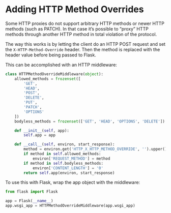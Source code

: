 # Adding HTTP Method Overrides

Some HTTP proxies do not support arbitrary HTTP methods or newer HTTP methods (such as PATCH). In that case it’s possible to “proxy” HTTP methods through another HTTP method in total violation of the protocol.

The way this works is by letting the client do an HTTP POST request and set the `X-HTTP-Method-Override` header. Then the method is replaced with the header value before being passed to Flask.

This can be accomplished with an HTTP middleware:

```python
class HTTPMethodOverrideMiddleware(object):
    allowed_methods = frozenset([
        'GET',
        'HEAD',
        'POST',
        'DELETE',
        'PUT',
        'PATCH',
        'OPTIONS'
    ])
    bodyless_methods = frozenset(['GET', 'HEAD', 'OPTIONS', 'DELETE'])

    def __init__(self, app):
        self.app = app

    def __call__(self, environ, start_response):
        method = environ.get('HTTP_X_HTTP_METHOD_OVERRIDE', '').upper()
        if method in self.allowed_methods:
            environ['REQUEST_METHOD'] = method
        if method in self.bodyless_methods:
            environ['CONTENT_LENGTH'] = '0'
        return self.app(environ, start_response)
```

To use this with Flask, wrap the app object with the middleware:

```python
from flask import Flask

app = Flask(__name__)
app.wsgi_app = HTTPMethodOverrideMiddleware(app.wsgi_app)
```
